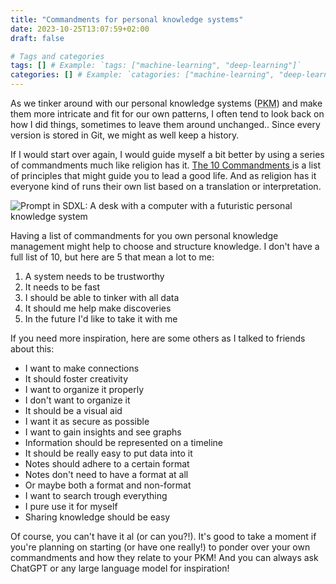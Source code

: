 ```yaml
---
title: "Commandments for personal knowledge systems"
date: 2023-10-25T13:07:59+02:00
draft: false

# Tags and categories
tags: [] # Example: `tags: ["machine-learning", "deep-learning"]`
categories: [] # Example: `catagories: ["machine-learning", "deep-learning"]`
---
```


As we tinker around with our personal knowledge systems (<abbr title="Hyper Text Markup Language">PKM</abbr>) and make them more intricate and fit for our own patterns, I often tend to look back on how I did things, sometimes to leave them around unchanged.. Since every version is stored in Git, we might as well keep a history. 

If I would start over again, I would guide myself a bit better by using a series of commandments much like religion has it. [The 10 Commandments ](https://www.wikiwand.com/en/Ten_Commandments) is a list of principles that might guide you to lead a good life. And as religion has it everyone kind of runs their own list based on a translation or interpretation. 

![Prompt in SDXL: A desk with a computer with a futuristic personal knowledge system](/img/pkm-system.png)

Having a list of commandments for you own personal knowledge management might help to choose and structure knowledge. I don't have a full list of 10, but here are 5 that mean a lot to me:

1. A system needs to be trustworthy
2. It needs to be fast
3. I should be able to tinker with all data
4. It should me help make discoveries 
5. In the future I'd like to take it with me

If you need more inspiration, here are some others as I talked to friends about this:

- I want to make connections
- It should foster creativity
- I want to organize it properly
- I don't want to organize it
- It should be a visual aid
- I want it as secure as possible
- I want to gain insights and see graphs
- Information should be represented on a timeline
- It should be really easy to put data into it
- Notes should adhere to a certain format
- Notes don't need to have a format at all
- Or maybe both a format and non-format
- I want to search trough everything 
- I pure use it for myself
- Sharing knowledge should be easy 

Of course, you can't have it al (or can you?!). It's good to take a moment if you're planning on starting (or have one really!) to ponder over your own commandments and how they relate to your PKM! And you can always ask ChatGPT or any large language model for inspiration!

